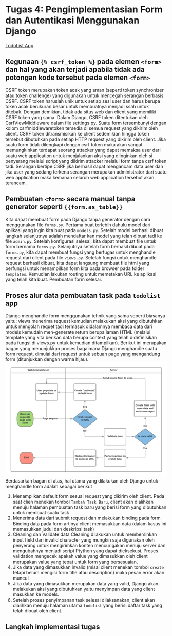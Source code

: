 # Tugas 4: Pengimplementasian Form dan Autentikasi Menggunakan Django

[TodoList App](https://pbp-tugas2.herokuapp.com/todolist/)

## Kegunaan `{% csrf_token %}` pada elemen `<form>` dan hal yang akan terjadi apabila tidak ada potongan kode tersebut pada elemen `<form>`

CSRF token merupakan token acak yang aman (seperti token synchronizer atau token challenge) yang digunakan untuk mencegah serangan berbasis CSRF. CSRF token haruslah unik untuk setiap sesi user dan harus berupa token acak berukuran besar untuk membuatnya menjadi ssah untuk ditebak. Dengan demikian, tidak ada situs web dan client yang memiliki CSRF token yang sama. Dalam Django, CSRF token ditentukan oleh CsrfViewMiddleware dalam file settings.py. Suatu form tersembunyi dengan kolom csrfmiddlewaretoken tersedia di semua request yang dikirim oleh client. CSRF token ditransmisikan ke client sedemikian hingga token tersebut dibutuhkan pada setiap HTTP request yang dikirim oleh client.
Jika suatu form tidak dilengkapi dengan csrf token maka akan sangat memungkinkan terdapat seorang attacker yang dapat memaksa user dari suatu web application untuk menjalankan aksi yang diinginkan oleh si penyerang melalui script yang dikirim attacker melalui form tanpa csrf token tadi. Serangan bertipe CSRF jika berhasil dapat mengancam data user dan jika user yang sedang terkena serangan merupakan administrator dari suatu web application maka kemanan seluruh web application tersebut akan terancam.

## Pembuatan `<form>` secara manual tanpa generator seperti `{{form.as_table}}`

Kita dapat membuat form pada Django tanpa generator dengan cara menggunakan file `forms.py`. Pertama buat terlebih dahulu model dari aplikasi yang ingin kita buat pada `models.py`. Setelah model berhasil dibuat langkah selanjutnya adalah mendaftar kan model yang telah dibuat tadi ke file `admin.py`. Setelah konfigurasi selesai, kita dapat membuat file untuk form bernama `forms.py`. Selanjutnya setelah form berhasil dibuat pada `forms.py`, kita dapat membuat fungsi yang bertugas untuk menghandle request dari client pada file `views.py`. Setelah fungsi untuk menghandle request berhasil dibuat, kita dapat langsung membuat file html yang berfungsi untuk menampilkan form kita pada browser pada folder `templates`. Kemudian lakukan routing untuk memetakan URL ke aplikasi yang telah kita buat. Pembuatan form selesai.

## Proses alur data pembuatan task pada `todolist` app

Django menghandle form menggunakan tehnik yang sama seperti biasanya yaitu: views menerima request kemudian melakukan aksi yang dibutuhkan untuk mengolah requet tadi termasuk didalamnya membaca data dari models kemudain men-generate return berupa laman HTML (melalui template yang kita berikan data berupa context yang telah didefinisikan pada fungsi di views.py untuk kemudian ditampilkan). Berikut ini merupakan bagan yang menunjukkan proses bagaimana Django menghandle suatu form request, dimulai dari request untuk sebuah page yang mengandung form (ditunjukkan dengan warna hijau).
![Bagan](https://github.com/electyrion/tugas2-pbp/blob/main/todolist/assets/images/form_handling.png)
Berdasarkan bagan di atas, hal utama yang dilakukan oleh Django untuk menghandle form adalah sebagai berikut

1. Menampilkan default form sesuai request yang dikirim oleh client.
    Pada saat clien menekan tombol `Tambah Task Baru`, client akan dialihkan menuju halaman pembuatan task baru yang berisi form yang dibutuhkan untuk membuat suatu task
2. Menerima data dari submit request dan melakukan binding pada form
    Binding data pada form artinya client memasukkan data (dalam kasus ini memasukkan judul dan deskripsi task)
3. Cleaning dan Validate data
    Cleaning dilakukan untuk membersihkan input field dari invalid character yang mungkin saja digunakan oleh penyerang untuk mengirimkan konten mencurigakan menuju server dan mengubahnya menjadi script Ptython yang dapat dieksekusi.
    Proses validation mengecek apakah value yang dimasukkan oleh client merupakan value yang tepat untuk form yang bersesuaian.
4. Jika data yang dimasukkan invalid (misal client menekan tombol `create` tetapi belum mengisi form title atau description) maka pesan error akan muncul
5. Jika data yang dimasukkan merupakan data yang valid, Django akan melakukan aksi yang dibutuhkan yaitu menyimpan data yang client masukkan ke models.
6. Setelah proses penyimpanan task selesai dilaksanakan, client akan dialihkan menuju halaman utama `todolist` yang berisi daftar task yang telah dibuat oleh client.

## Langkah implementasi tugas
